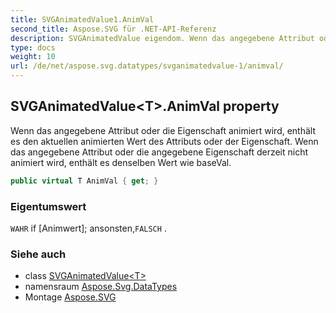 ```yaml
---
title: SVGAnimatedValue1.AnimVal
second_title: Aspose.SVG für .NET-API-Referenz
description: SVGAnimatedValue eigendom. Wenn das angegebene Attribut oder die Eigenschaft animiert wird enthält es den aktuellen animierten Wert des Attributs oder der Eigenschaft. Wenn das angegebene Attribut oder die angegebene Eigenschaft derzeit nicht animiert wird enthält es denselben Wert wie baseVal.
type: docs
weight: 10
url: /de/net/aspose.svg.datatypes/svganimatedvalue-1/animval/
---
```

## SVGAnimatedValue&lt;T&gt;.AnimVal property

Wenn das angegebene Attribut oder die Eigenschaft animiert wird, enthält es den aktuellen animierten Wert des Attributs oder der Eigenschaft. Wenn das angegebene Attribut oder die angegebene Eigenschaft derzeit nicht animiert wird, enthält es denselben Wert wie baseVal.

```csharp
public virtual T AnimVal { get; }
```

### Eigentumswert

`WAHR` if [Animwert]; ansonsten,`FALSCH` .

### Siehe auch

* class [SVGAnimatedValue&lt;T&gt;](../)
* namensraum [Aspose.Svg.DataTypes](../../svganimatedvalue-1/)
* Montage [Aspose.SVG](../../../)


